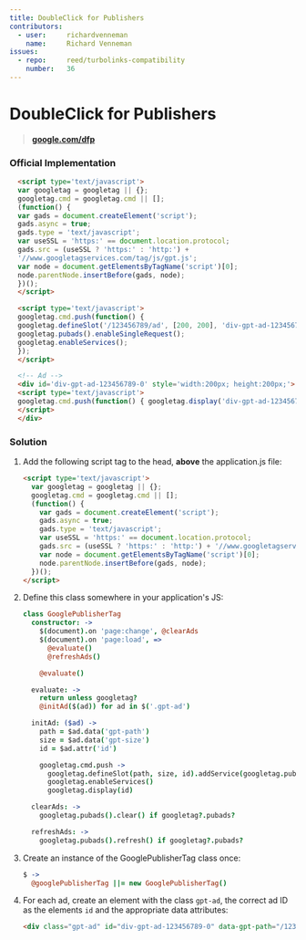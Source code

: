 ```yaml
---
title: DoubleClick for Publishers
contributors:
  - user:     richardvenneman
    name:     Richard Venneman
issues:
  - repo:     reed/turbolinks-compatibility
    number:   36
---
```


# DoubleClick for Publishers

> **[google.com/dfp](http://www.google.com/doubleclick/publishers/welcome/)**

### Official Implementation

```html
  <script type='text/javascript'>
  var googletag = googletag || {};
  googletag.cmd = googletag.cmd || [];
  (function() {
  var gads = document.createElement('script');
  gads.async = true;
  gads.type = 'text/javascript';
  var useSSL = 'https:' == document.location.protocol;
  gads.src = (useSSL ? 'https:' : 'http:') +
  '//www.googletagservices.com/tag/js/gpt.js';
  var node = document.getElementsByTagName('script')[0];
  node.parentNode.insertBefore(gads, node);
  })();
  </script>

  <script type='text/javascript'>
  googletag.cmd.push(function() {
  googletag.defineSlot('/123456789/ad', [200, 200], 'div-gpt-ad-123456789-0').addService(googletag.pubads());
  googletag.pubads().enableSingleRequest();
  googletag.enableServices();
  });
  </script>
  ```

```html
  <!-- Ad -->
  <div id='div-gpt-ad-123456789-0' style='width:200px; height:200px;'>
  <script type='text/javascript'>
  googletag.cmd.push(function() { googletag.display('div-gpt-ad-123456789-0'); });
  </script>
  </div>
  ```

### Solution

1. Add the following script tag to the head, **above** the application.js file:

    ```html
    <script type='text/javascript'>
      var googletag = googletag || {};
      googletag.cmd = googletag.cmd || [];
      (function() {
        var gads = document.createElement('script');
        gads.async = true;
        gads.type = 'text/javascript';
        var useSSL = 'https:' == document.location.protocol;
        gads.src = (useSSL ? 'https:' : 'http:') + '//www.googletagservices.com/tag/js/gpt.js';
        var node = document.getElementsByTagName('script')[0];
        node.parentNode.insertBefore(gads, node);
      })();
    </script>
    ```

2. Define this class somewhere in your application's JS:

    ```coffeescript
    class GooglePublisherTag
      constructor: ->
        $(document).on 'page:change', @clearAds
        $(document).on 'page:load', =>
          @evaluate()
          @refreshAds()

        @evaluate()

      evaluate: ->
        return unless googletag?
        @initAd($(ad)) for ad in $('.gpt-ad')

      initAd: ($ad) ->
        path = $ad.data('gpt-path')
        size = $ad.data('gpt-size')
        id = $ad.attr('id')

        googletag.cmd.push ->
          googletag.defineSlot(path, size, id).addService(googletag.pubads())
          googletag.enableServices()
          googletag.display(id)

      clearAds: ->
        googletag.pubads().clear() if googletag?.pubads?

      refreshAds: ->
        googletag.pubads().refresh() if googletag?.pubads?
    ```

3. Create an instance of the GooglePublisherTag class once:

    ```coffeescript
    $ ->
      @googlePublisherTag ||= new GooglePublisherTag()
    ```

4. For each ad, create an element with the class `gpt-ad`, the correct ad ID as the elements `id` and the appropriate data attributes:

    ```html
    <div class="gpt-ad" id="div-gpt-ad-123456789-0" data-gpt-path="/12345678/ad" data-gpt-size="[200, 200]"></div>
    ```
